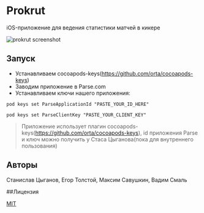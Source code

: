# Prokrut
iOS-приложение для ведения статистики матчей в кикере

![prokrut screenshot](https://cloud.githubusercontent.com/assets/1926920/17085845/041f4180-51eb-11e6-8650-297991383602.jpg)

## Запуск

- Устанавливаем cocoapods-keys(https://github.com/orta/cocoapods-keys)
- Заводим приложение в Parse.com
- Устанавливаем ключи нашего приложения:
```
pod keys set ParseApplicationId "PASTE_YOUR_ID_HERE"

pod keys set ParseClientKey "PASTE_YOUR_CLIENT_KEY"
```

> Приложение использует плагин cocoapods-keys(https://github.com/orta/cocoapods-keys), id приложения Parse и ключ можно получить у Стаса Цыганова(пока для внутреннего пользования)

## Авторы
Станислав Цыганов, Егор Толстой, Максим Савушкин, Вадим Смаль

##Лицензия 

[MIT](https://github.com/rambler-ios/Prokrut/blob/develop/LICENSE)
